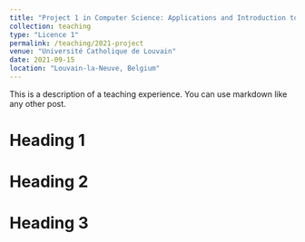 ```yaml
---
title: "Project 1 in Computer Science: Applications and Introduction to loT"
collection: teaching
type: "Licence 1"
permalink: /teaching/2021-project
venue: "Université Catholique de Louvain"
date: 2021-09-15
location: "Louvain-la-Neuve, Belgium"
---
```


This is a description of a teaching experience. You can use markdown like any other post.

Heading 1
======

Heading 2
======

Heading 3
======